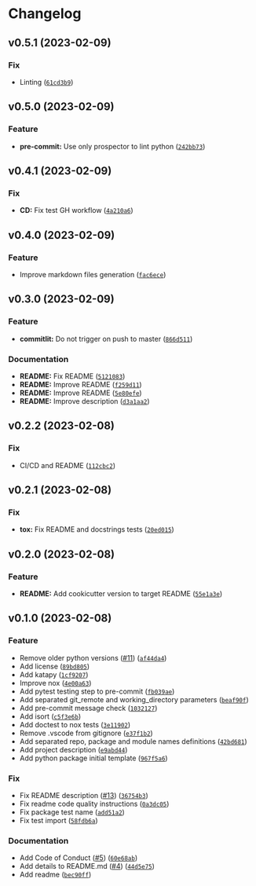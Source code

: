 # Changelog

<!--next-version-placeholder-->

## v0.5.1 (2023-02-09)
### Fix
* Linting ([`61cd3b9`](https://github.com/91nunocosta/python-package-cookiecutter/commit/61cd3b92ecfbc89c1119f68c76def69d401c3988))

## v0.5.0 (2023-02-09)
### Feature
* **pre-commit:** Use only prospector to lint python ([`242bb73`](https://github.com/91nunocosta/python-package-cookiecutter/commit/242bb7338dfdda1eda38ffd33621c6422af9cc94))

## v0.4.1 (2023-02-09)
### Fix
* **CD:** Fix test GH workflow ([`4a210a6`](https://github.com/91nunocosta/python-package-cookiecutter/commit/4a210a605219f9eed5e31cbbcdde6497caa1df43))

## v0.4.0 (2023-02-09)
### Feature
* Improve markdown files generation ([`fac6ece`](https://github.com/91nunocosta/python-package-cookiecutter/commit/fac6ecef5d0d2b06cad88dc71c7eddb16e7850a1))

## v0.3.0 (2023-02-09)
### Feature
* **commitlit:** Do not trigger on push to master ([`866d511`](https://github.com/91nunocosta/python-package-cookiecutter/commit/866d51134225b9bf1218d0072b4277be4529b2b2))

### Documentation
* **README:** Fix README ([`5121083`](https://github.com/91nunocosta/python-package-cookiecutter/commit/51210836d46112ed926b05ce00d11aa40d12f88a))
* **README:** Improve README ([`f259d11`](https://github.com/91nunocosta/python-package-cookiecutter/commit/f259d11652b685a4dc39a79231999011e193dc4c))
* **README:** Improve README ([`5e80efe`](https://github.com/91nunocosta/python-package-cookiecutter/commit/5e80efef416bad4e15e8aa912993497a3ec9b86a))
* **README:** Improve description ([`d3a1aa2`](https://github.com/91nunocosta/python-package-cookiecutter/commit/d3a1aa2f5eec117cb9597b2a5ffc5e53530dca3f))

## v0.2.2 (2023-02-08)
### Fix
* CI/CD and README ([`112cbc2`](https://github.com/91nunocosta/python-package-cookiecutter/commit/112cbc2a99baacfa59399332d18b1c793c4e28e7))

## v0.2.1 (2023-02-08)
### Fix
* **tox:** Fix README and docstrings tests ([`20ed015`](https://github.com/91nunocosta/python-package-cookiecutter/commit/20ed015f6b51ec0fb5c262c09bc9ba5581a44ce6))

## v0.2.0 (2023-02-08)
### Feature
* **README:** Add cookicutter version to target README ([`55e1a3e`](https://github.com/91nunocosta/python-package-cookiecutter/commit/55e1a3e70579b76cc0fbaa510e6b27e00cc56941))

## v0.1.0 (2023-02-08)
### Feature
* Remove older python versions ([#11](https://github.com/91nunocosta/python-package-cookiecutter/issues/11)) ([`af44da4`](https://github.com/91nunocosta/python-package-cookiecutter/commit/af44da48a3e262b5bd174bf75ee9cfc3d90edbf8))
* Add license ([`89bd805`](https://github.com/91nunocosta/python-package-cookiecutter/commit/89bd805fc099b98c88544bdb6006501c23215c45))
* Add katapy ([`1cf9207`](https://github.com/91nunocosta/python-package-cookiecutter/commit/1cf9207b9f4bc6a7e6a327c9f5ae79024167a5c1))
* Improve nox ([`4e00a63`](https://github.com/91nunocosta/python-package-cookiecutter/commit/4e00a63310e92e95ea7ec7b71a38daea0c7f5dee))
* Add pytest testing step to pre-commit ([`fb039ae`](https://github.com/91nunocosta/python-package-cookiecutter/commit/fb039ae7ba87650d844c0c63888b10c57af0c662))
* Add separated git_remote and working_directory parameters ([`beaf90f`](https://github.com/91nunocosta/python-package-cookiecutter/commit/beaf90f1ae738f5db4ad9bbf311cbde5f3274339))
* Add pre-commit message check ([`1032127`](https://github.com/91nunocosta/python-package-cookiecutter/commit/103212769cdfc68387fea522fc16a0d3609cff9b))
* Add isort ([`c5f3e6b`](https://github.com/91nunocosta/python-package-cookiecutter/commit/c5f3e6b2e064512886b350d7f0323d1a68b6432a))
* Add doctest to nox tests ([`3e11902`](https://github.com/91nunocosta/python-package-cookiecutter/commit/3e11902c5cb613a8910c44ec3fda9978f549fd5f))
* Remove .vscode from gitignore ([`e37f1b2`](https://github.com/91nunocosta/python-package-cookiecutter/commit/e37f1b2312d292f6e0dcf07ea4761a66cab7c134))
* Add separated repo, package and module names definitions ([`42bd681`](https://github.com/91nunocosta/python-package-cookiecutter/commit/42bd6818d9d5efca512376f964656ae89e5ed708))
* Add project description ([`e9abd44`](https://github.com/91nunocosta/python-package-cookiecutter/commit/e9abd44218755731f90c341c6c5c8a9cd44ff121))
* Add python package initial template ([`967f5a6`](https://github.com/91nunocosta/python-package-cookiecutter/commit/967f5a6d756407d6139ed115afeb737e0fe83369))

### Fix
* Fix README description ([#13](https://github.com/91nunocosta/python-package-cookiecutter/issues/13)) ([`36754b3`](https://github.com/91nunocosta/python-package-cookiecutter/commit/36754b3683d48b7d45feff0e05dfd8b2272ca4b4))
* Fix readme code quality instructions ([`0a3dc05`](https://github.com/91nunocosta/python-package-cookiecutter/commit/0a3dc05b2dec5378b279e6365b8c6c9d4369e24e))
* Fix package test name ([`add51a2`](https://github.com/91nunocosta/python-package-cookiecutter/commit/add51a25469ae09255425b994fa4fd76a7ed7e8b))
* Fix test import ([`58fdb6a`](https://github.com/91nunocosta/python-package-cookiecutter/commit/58fdb6ac4926e6f70c8dee1052120e301f7d4f2d))

### Documentation
* Add Code of Conduct ([#5](https://github.com/91nunocosta/python-package-cookiecutter/issues/5)) ([`60e68ab`](https://github.com/91nunocosta/python-package-cookiecutter/commit/60e68abfc3262fc90f46fc5200b8f665c7d10b64))
* Add details to README.md ([#4](https://github.com/91nunocosta/python-package-cookiecutter/issues/4)) ([`44d5e75`](https://github.com/91nunocosta/python-package-cookiecutter/commit/44d5e75d4208bfd72f944fc5e7b96e8c0c84d426))
* Add readme ([`bec90ff`](https://github.com/91nunocosta/python-package-cookiecutter/commit/bec90ffef2182df57106b75d0c62b22341634def))
